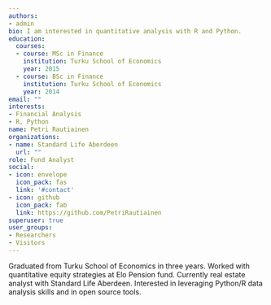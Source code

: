 ```yaml
---
authors:
- admin
bio: I am interested in quantitative analysis with R and Python.
education:
  courses:
  - course: MSc in Finance
    institution: Turku School of Economics
    year: 2015
  - course: BSc in Finance
    institution: Turku School of Economics
    year: 2014
email: ""
interests:
- Financial Analysis
- R, Python
name: Petri Rautiainen
organizations:
- name: Standard Life Aberdeen
  url: ""
role: Fund Analyst
social:
- icon: envelope
  icon_pack: fas
  link: '#contact'
- icon: github
  icon_pack: fab
  link: https://github.com/PetriRautiainen
superuser: true
user_groups:
- Researchers
- Visitors
---
```


Graduated from Turku School of Economics in three years. Worked with quantitative equity strategies at Elo Pension fund. Currently real estate analyst with Standard Life Aberdeen. Interested in leveraging Python/R data analysis skills and in open source tools.